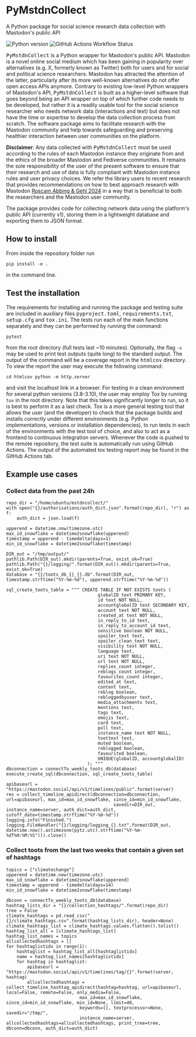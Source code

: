 # PyMstdnCollect
A Python package for social science research data collection with Mastodon's public API

<!---[![DOI](https://zenodo.org/badge/349102514.svg)](https://zenodo.org/badge/latestdoi/349102514)--->

![Python version](https://raw.githubusercontent.com/ichalkiad/PyMstdnCollect/main/pyproject.toml)
![GitHub Actions Workflow Status](https://github.com/ichalkiad/PyMstdnCollect/actions/workflows/tests.yml/badge.svg)


<tt>PyMstdnCollect</tt> is a Python wrapper for Mastodon's public API. Mastodon is a novel online social medium which has been gaining in popularity over alternatives (e.g. X, formerly known as Twitter) both for users and for social and political science researchers. Mastodon has attracted the attention of the latter, particularly after its more well-known alternatives do not offer open access APIs anymore. Contrary to existing low-level Python wrappers of Mastodon's API, <tt>PyMstdnCollect</tt> is built as a higher-level software that goes beyond being an API wrapper on top of which further code needs to be developed, but rather it is a readily usable tool for the social science researcher who needs network data (interactions and text) but does not have the time or expertise to develop the data collection process from scratch. The software package aims to facilitate research with the Mastodon community and help towards safeguarding and preserving healthier interaction between user communities on the platform.


**Disclaimer**: Any data collected with <tt>PyMstdnCollect</tt> must be used according to the rules of each Mastodon instance they originate from and the ethics of the broader Mastodon and Fediverse communities. It remains the sole responsibility of the user of the present software to ensure that their research and use of data is fully compliant with Mastodon instance rules and user privacy choices. We refer the library users to recent research that provides recommendations on how to best approach research with Mastodon [Roscam Abbing & Gehl 2024](https://doi.org/10.1016/j.patter.2023.100914) in a way that is beneficial to both the researchers and the Mastodon user community.

The package provides code for collecting network data using the platform's public API (currently v1), storing them in a lightweight database and exporting them to JSON format.

## How to install

From inside the repository folder run

`pip install -e .`

in the command line. 

## Test the installation

The requirements for installing and running the package and testing suite are included in auxiliary files <tt>pyproject.toml</tt>, <tt>requirements.txt</tt>, <tt>setup.cfg</tt> and <tt>tox.ini</tt>. The tests run each of the main functions separately and they can be performed by running the command:

`pytest`

from the root directory (full tests last ~10 minutes). Optionally, the flag `-s` may be used to print test outputs (quite long) to the standard output. The output of the command will be a coverage report in the <tt>htmlcov</tt> directory. To view the report the user may execute the following command:

``cd htmlcov python -m http.server``

and visit the localhost link in a browser. For testing in a clean environment for several python versions (3.8-3.10), the user may employ Tox by running 
`tox`
in the root directory. Note that this takes significantly longer to run, so it is best to perform it as a last check. Tox is a more general testing tool that allows the user (and the developer) to check that the package builds and installs correctly under different environments (e.g. Python implementations, versions or installation dependencies), to run tests in each of the environments with the test tool of choice, and also to act as a frontend to continuous integration servers. Whenever the code is pushed to the remote repository, the test suite is automatically run using GitHub Actions. The output of the automated tox testing report may be found in the GitHub Actions tab.

## Example use cases

### Collect data from the past 24h

```
repo_dir = "/home/ubuntu/mstdncollect/"
with open("{}/authorisations/auth_dict.json".format(repo_dir), "r") as f:
    auth_dict = json.load(f)    

upperend = datetime.now(timezone.utc) 
max_id_snowflake = datetime2snowflake(upperend)
timestamp = upperend - timedelta(days=1)
min_id_snowflake = datetime2snowflake(timestamp)    

DIR_out = "/tmp/output/"   
pathlib.Path(DIR_out).mkdir(parents=True, exist_ok=True)
pathlib.Path("{}/logging/".format(DIR_out)).mkdir(parents=True, exist_ok=True)    
database = "{}/toots_db_{}_{}.db".format(DIR_out, timestamp.strftime("%Y-%m-%d"), upperend.strftime("%Y-%m-%d"))

sql_create_toots_table = """ CREATE TABLE IF NOT EXISTS toots (
                                   globalID text PRIMARY KEY,
                                   id text NOT NULL,
                                   accountglobalID text SECONDARY KEY,
                                   account text NOT NULL,
                                   created_at text NOT NULL,
                                   in_reply_to_id text,
                                   in_reply_to_account_id text,
                                   sensitive boolean NOT NULL,
                                   spoiler_text text,
                                   spoiler_clean_text text,
                                   visibility text NOT NULL,
                                   language text,
                                   uri text NOT NULL,
                                   url text NOT NULL,
                                   replies_count integer,
                                   reblogs_count integer,
                                   favourites_count integer,
                                   edited_at text,
                                   content text,
                                   reblog boolean,
                                   rebloggedbyuser text,
                                   media_attachments text,
                                   mentions text,
                                   tags text,
                                   emojis text,
                                   card text,
                                   poll text,
                                   instance_name text NOT NULL,
                                   toottext text,
                                   muted boolean,
                                   reblogged boolean,
                                   favourited boolean,
                                   UNIQUE(globalID, accountglobalID)
                               ); """
dbconnection = connectTo_weekly_toots_db(database)
execute_create_sql(dbconnection, sql_create_toots_table) 

apibaseurl = "https://mastodon.social/api/v1/timelines/public".format(server)        
res = collect_timeline_apidirect(dbconnection=dbconnection, url=apibaseurl, max_id=max_id_snowflake, since_id=min_id_snowflake, 
                                         savedir=DIR_out, instance_name=server, auth_dict=auth_dict, cutoff_date=timestamp.strftime("%Y-%m-%d"))                
logging.info("Finished.")
logging.FileHandler("{}/logging/logging_{}.txt".format(DIR_out, datetime.now().astimezone(pytz.utc).strftime("%Y-%m-%dT%H:%M:%S"))).close()    
```

### Collect toots from the last two weeks that contain a given set of hashtags

```
topics = ["climatechange"]
upperend = datetime.now(timezone.utc) 
max_id_snowflake = datetime2snowflake(upperend)
timestamp = upperend - timedelta(days=14)
min_id_snowflake = datetime2snowflake(timestamp)    

dbconn = connectTo_weekly_toots_db(database)
hashtag_lists_dir = "{}/collection_hashtags/".format(repo_dir)
tree = False    
climate_hashtags = pd.read_csv("{}/climate_hashtags.csv".format(hashtag_lists_dir), header=None)
climate_hashtags_list = climate_hashtags.values.flatten().tolist()
hashtag_list_all = [climate_hashtags_list]
hashtag_list_names = topics
allcollectedhashtags = []
for hashtaglistidx in range(1):
    hashtaglist = hashtag_list_all[hashtaglistidx]
    name = hashtag_list_names[hashtaglistidx]
    for hashtag in hashtaglist:
        apibaseurl = "https://mastodon.social/api/v1/timelines/tag/{}".format(server, hashtag)
        allcollectedhashtags = collect_timeline_hashtag_apidirect(hashtag=hashtag, url=apibaseurl, local=False, remote=False, only_media=False,
                            max_id=max_id_snowflake, since_id=min_id_snowflake, min_id=None, limit=40, 
                            keywords=[], textprocessor=None, savedir="/tmp/", 
                            instance_name=server, allcollectedhashtags=allcollectedhashtags, print_tree=tree, dbconn=dbconn, auth_dict=auth_dict)                
```


